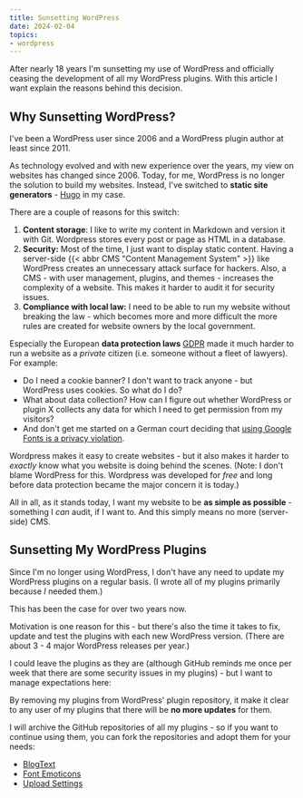 ```yaml
---
title: Sunsetting WordPress
date: 2024-02-04
topics:
- wordpress
---
```


After nearly 18 years I'm sunsetting my use of WordPress and officially ceasing the development of all my WordPress plugins. With this article I want explain the reasons behind this decision.

## Why Sunsetting WordPress?

I've been a WordPress user since 2006 and a WordPress plugin author at least since 2011.

As technology evolved and with new experience over the years, my view on websites has changed since 2006. Today, for me, WordPress is no longer the solution to build my websites. Instead, I've switched to **static site generators** - [Hugo](https://gohugo.io/) in my case.

There are a couple of reasons for this switch:

1. **Content storage**: I like to write my content in Markdown and version it with Git. Wordpress stores every post or page as HTML in a database.
1. **Security:** Most of the time, I just want to display static content. Having a server-side {{< abbr CMS "Content Management System" >}} like WordPress creates an unnecessary attack surface for hackers. Also, a CMS - with user management, plugins, and themes - increases the complexity of a website. This makes it harder to audit it for security issues.
1. **Compliance with local law:** I need to be able to run my website without breaking the law - which becomes more and more difficult the more rules are created for website owners by the local government.

Especially the European **data protection laws** [GDPR](https://gdpr.eu/) made it much harder to run a website as a *private* citizen (i.e. someone without a fleet of lawyers). For example:

* Do I need a cookie banner? I don't want to track anyone - but WordPress uses cookies. So what do I do?
* What about data collection? How can I figure out whether WordPress or plugin X collects any data for which I need to get permission from my visitors?
* And don't get me started on a German court deciding that [using Google Fonts is a privacy violation](https://www.bitdefender.com/blog/hotforsecurity/german-website-fined-100-euros-after-court-says-googles-font-library-violates-gdpr/).

Wordpress makes it easy to create websites - but it also makes it harder to *exactly* know what you website is doing behind the scenes. (Note: I don't blame WordPress for this. Wordpress was developed for *free* and long before data protection became the major concern it is today.)

All in all, as it stands today, I want my website to be **as simple as possible** - something I *can* audit, if I want to. And this simply means no more (server-side) CMS.

## Sunsetting My WordPress Plugins

Since I'm no longer using WordPress, I don't have any need to update my WordPress plugins on a regular basis. (I wrote all of my plugins primarily because *I* needed them.)

This has been the case for over two years now.

Motivation is one reason for this - but there's also the time it takes to fix, update and test the plugins with each new WordPress version. (There are about 3 - 4 major WordPress releases per year.)

I could leave the plugins as they are (although GitHub reminds me once per week that there are some security issues in my plugins) - but I want to manage expectations here:

By removing my plugins from WordPress' plugin repository, it make it clear to any user of my plugins that there will be **no more updates** for them.

I will archive the GitHub repositories of all my plugins - so if you want to continue using them, you can fork the repositories and adopt them for your needs:

* [BlogText](https://github.com/skrysmanski/blogtext)
* [Font Emoticons](https://github.com/skrysmanski/font-emoticons)
* [Upload Settings](https://github.com/skrysmanski/wp-upload-settings-plugin)
